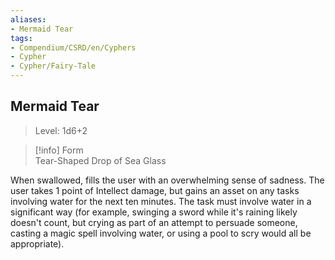 ```yaml
---
aliases:
- Mermaid Tear
tags:
- Compendium/CSRD/en/Cyphers
- Cypher
- Cypher/Fairy-Tale
---
```


  
## Mermaid Tear  
>Level: 1d6+2  
  
>[!info] Form  
>Tear-Shaped Drop of Sea Glass
  
When swallowed, fills the user with an overwhelming sense of sadness. The user takes 1 point of Intellect damage, but gains an asset on any tasks involving water for the next ten minutes. The task must involve water in a significant way (for example, swinging a sword while it's raining likely doesn't count, but crying as part of an attempt to persuade someone, casting a magic spell involving water, or using a pool to scry would all be appropriate).